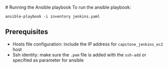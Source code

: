 # Running the Ansible playbook
To run the ansible playbook:

```
ansible-playbook -i inventory jenkins.yaml
```

## Prerequisites

- Hosts file configuration: include the IP address for `capstone_jenkins_ec2` host
- Ssh identity: make sure the `.pem` file is added with the `ssh-add` or specified as parameter for ansible

